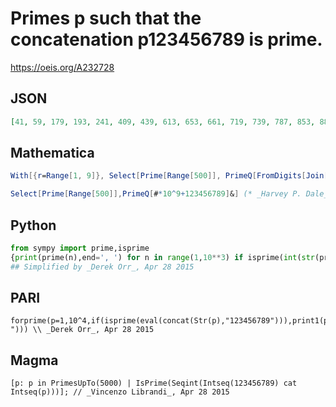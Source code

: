 # Primes p such that the concatenation p123456789 is prime\.
https://oeis.org/A232728
## JSON
```JSON
[41, 59, 179, 193, 241, 409, 439, 613, 653, 661, 719, 739, 787, 853, 881, 887, 997, 1091, 1103, 1129, 1181, 1213, 1381, 1409, 1459, 1487, 1489, 1571, 1579, 1669, 1741, 1801, 1823, 1861, 1871, 1879, 1889, 1907, 1913, 1993, 2039, 2083, 2099, 2243, 2417, 2593, 2659, 2663, 2729, 2741, 2833, 3079, 3119]
```
## Mathematica
```Mathematica
With[{r=Range[1, 9]}, Select[Prime[Range[500]], PrimeQ[FromDigits[Join[IntegerDigits[#], r]]]&]] (* _Vincenzo Librandi_, Apr 28 2015 *)
```
```Mathematica
Select[Prime[Range[500]],PrimeQ[#*10^9+123456789]&] (* _Harvey P. Dale_, Apr 01 2018 *)
```
## Python
```Python
from sympy import prime,isprime
{print(prime(n),end=', ') for n in range(1,10**3) if isprime(int(str(prime(n))+'123456789'))}
## Simplified by _Derek Orr_, Apr 28 2015
```
## PARI
```PARI
forprime(p=1,10^4,if(isprime(eval(concat(Str(p),"123456789"))),print1(p,", "))) \\ _Derek Orr_, Apr 28 2015
```
## Magma
```Magma
[p: p in PrimesUpTo(5000) | IsPrime(Seqint(Intseq(123456789) cat Intseq(p)))]; // _Vincenzo Librandi_, Apr 28 2015
```
